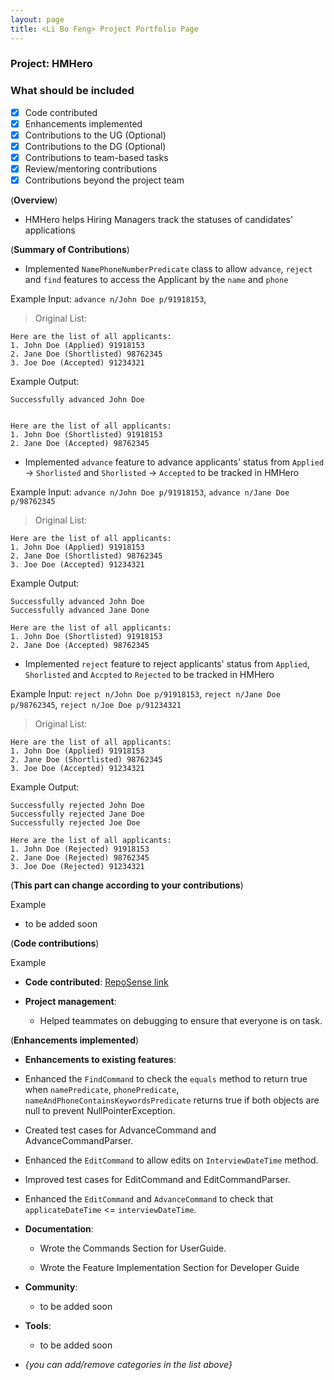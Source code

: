 ```yaml
---
layout: page
title: <Li Bo Feng> Project Portfolio Page
---
```


### Project: HMHero

### What should be included

- [x] Code contributed
- [x] Enhancements implemented
- [x] Contributions to the UG (Optional)
- [x] Contributions to the DG (Optional)
- [x] Contributions to team-based tasks
- [x] Review/mentoring contributions
- [x] Contributions beyond the project team

(**Overview**)

- HMHero helps Hiring Managers track the statuses of candidates' applications

(**Summary of Contributions**)

- Implemented `NamePhoneNumberPredicate` class to allow `advance`, `reject` and `find` features to access the Applicant 
  by the `name` and `phone`

Example Input: `advance n/John Doe p/91918153`,

>Original List:
```
Here are the list of all applicants:
1. John Doe (Applied) 91918153 
2. Jane Doe (Shortlisted) 98762345
3. Joe Doe (Accepted) 91234321
```
Example Output:
```
Successfully advanced John Doe


Here are the list of all applicants:
1. John Doe (Shortlisted) 91918153 
2. Jane Doe (Accepted) 98762345
```

- Implemented `advance` feature to advance applicants' status from `Applied` -> `Shorlisted` and 
  `Shorlisted` -> `Accepted` to be tracked in HMHero

Example Input: `advance n/John Doe p/91918153`, 
                `advance n/Jane Doe p/98762345`

>Original List:
```
Here are the list of all applicants:
1. John Doe (Applied) 91918153 
2. Jane Doe (Shortlisted) 98762345
3. Joe Doe (Accepted) 91234321
```
Example Output:
```
Successfully advanced John Doe
Successfully advanced Jane Done

Here are the list of all applicants:
1. John Doe (Shortlisted) 91918153 
2. Jane Doe (Accepted) 98762345
```

- Implemented `reject` feature to reject applicants' status from `Applied`, `Shorlisted` and `Accpted` to `Rejected`
  to be tracked in HMHero

Example Input: `reject n/John Doe p/91918153`, 
                `reject n/Jane Doe p/98762345`,
                `reject n/Joe Doe p/91234321`

>Original List:
```
Here are the list of all applicants:
1. John Doe (Applied) 91918153 
2. Jane Doe (Shortlisted) 98762345
3. Joe Doe (Accepted) 91234321
```
Example Output:
```
Successfully rejected John Doe
Successfully rejected Jane Doe
Successfully rejected Joe Doe

Here are the list of all applicants:
1. John Doe (Rejected) 91918153 
2. Jane Doe (Rejected) 98762345
3. Joe Doe (Rejected) 91234321
```

(**This part can change according to your contributions**)

Example

- to be added soon

(**Code contributions**)

Example

- **Code contributed**: [RepoSense link](https://nus-cs2103-ay2223s2.github.io/tp-dashboard/?search=bofeng1999&breakdown=true)

- **Project management**:

  - Helped teammates on debugging to ensure that everyone is on task.

(**Enhancements implemented**)

- **Enhancements to existing features**:

- Enhanced the `FindCommand` to check the `equals` method to return true when `namePredicate`, `phonePredicate`,
 `nameAndPhoneContainsKeywordsPredicate` returns true if both objects are null to prevent NullPointerException.

- Created test cases for AdvanceCommand and AdvanceCommandParser.

- Enhanced the `EditCommand` to allow edits on `InterviewDateTime` method.

- Improved test cases for EditCommand and EditCommandParser. 

- Enhanced the `EditCommand` and `AdvanceCommand` to check that `applicateDateTime` <= `interviewDateTime`.

- **Documentation**:

  - Wrote the Commands Section for UserGuide.
  
  - Wrote the Feature Implementation Section for Developer Guide

- **Community**:

  - to be added soon

- **Tools**:

  - to be added soon

- _{you can add/remove categories in the list above}_
